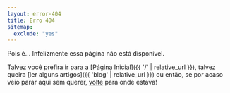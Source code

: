 ```yaml
---
layout: error-404
title: Erro 404
sitemap:
  exclude: "yes"
---
```


Pois é… Infelizmente essa página não está disponível.

Talvez você prefira ir para a [Página Inicial]({{ '/' | relative_url }}), talvez queira [ler alguns artigos]({{ 'blog' | relative_url }}) ou então, se por acaso veio parar aqui sem querer, [volte](javascript:history.go(-1)) para onde estava!
